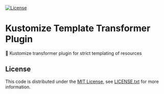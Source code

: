[![License][license-badge]][license-link]

# Kustomize Template Transformer Plugin

🫥 Kustomize transformer plugin for strict templating of resources

## License

This code is distributed under the [MIT License][license-link], see [LICENSE.txt][license-file] for more information.

[license-badge]:         https://img.shields.io/badge/license-MIT-green.svg
[license-file]:          https://github.com/joshdk/template-transformer/blob/master/LICENSE.txt
[license-link]:          https://opensource.org/licenses/MIT
